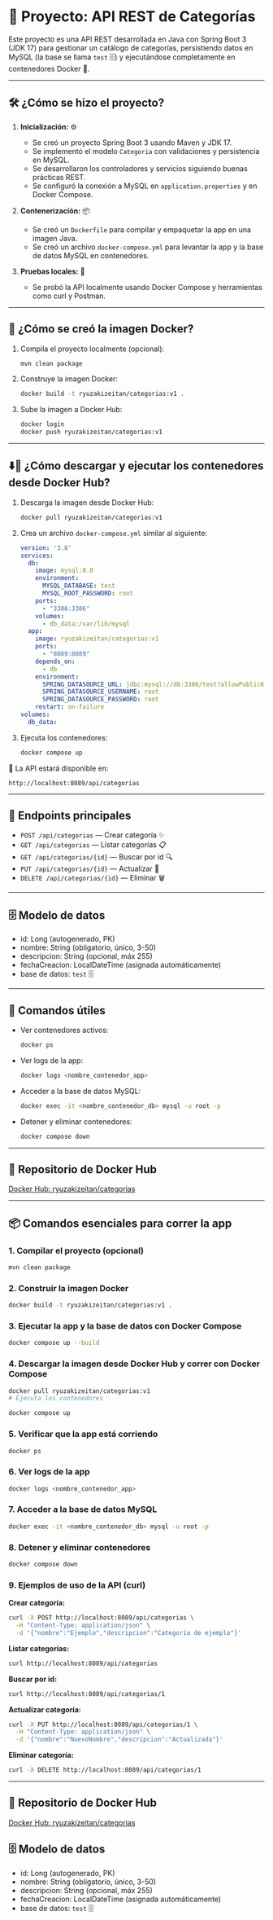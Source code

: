 # 🚀 Proyecto: API REST de Categorías

Este proyecto es una API REST desarrollada en Java con Spring Boot 3 (JDK 17) para gestionar un catálogo de categorías, persistiendo datos en MySQL (la base se llama `test` 🗄️) y ejecutándose completamente en contenedores Docker 🐳.

---

## 🛠️ ¿Cómo se hizo el proyecto?

1. **Inicialización:** ⚙️
   - Se creó un proyecto Spring Boot 3 usando Maven y JDK 17.
   - Se implementó el modelo `Categoria` con validaciones y persistencia en MySQL.
   - Se desarrollaron los controladores y servicios siguiendo buenas prácticas REST.
   - Se configuró la conexión a MySQL en `application.properties` y en Docker Compose.

2. **Contenerización:** 📦
   - Se creó un `Dockerfile` para compilar y empaquetar la app en una imagen Java.
   - Se creó un archivo `docker-compose.yml` para levantar la app y la base de datos MySQL en contenedores.

3. **Pruebas locales:** 🧪
   - Se probó la API localmente usando Docker Compose y herramientas como curl y Postman.

---

## 🐳 ¿Cómo se creó la imagen Docker?

1. Compila el proyecto localmente (opcional):
   ```sh
   mvn clean package
   ```

2. Construye la imagen Docker:
   ```sh
   docker build -t ryuzakizeitan/categorias:v1 .
   ```

3. Sube la imagen a Docker Hub:
   ```sh
   docker login
   docker push ryuzakizeitan/categorias:v1
   ```

---

## ⬇️🐳 ¿Cómo descargar y ejecutar los contenedores desde Docker Hub?

1. Descarga la imagen desde Docker Hub:
   ```sh
   docker pull ryuzakizeitan/categorias:v1
   ```

2. Crea un archivo `docker-compose.yml` similar al siguiente:
   ```yaml
   version: '3.8'
   services:
     db:
       image: mysql:8.0
       environment:
         MYSQL_DATABASE: test
         MYSQL_ROOT_PASSWORD: root
       ports:
         - "3306:3306"
       volumes:
         - db_data:/var/lib/mysql
     app:
       image: ryuzakizeitan/categorias:v1
       ports:
         - "8089:8089"
       depends_on:
         - db
       environment:
         SPRING_DATASOURCE_URL: jdbc:mysql://db:3306/test?allowPublicKeyRetrieval=true&useSSL=false&serverTimezone=UTC
         SPRING_DATASOURCE_USERNAME: root
         SPRING_DATASOURCE_PASSWORD: root
       restart: on-failure
   volumes:
     db_data:
   ```

3. Ejecuta los contenedores:
   ```sh
   docker compose up
   ```

🔗 La API estará disponible en:
```
http://localhost:8089/api/categorias
```

---

## 🔗 Endpoints principales
- `POST /api/categorias` — Crear categoría ✨
- `GET /api/categorias` — Listar categorías 📋
- `GET /api/categorias/{id}` — Buscar por id 🔍
- `PUT /api/categorias/{id}` — Actualizar 📝
- `DELETE /api/categorias/{id}` — Eliminar 🗑️

---

## 🗄️ Modelo de datos
- id: Long (autogenerado, PK)
- nombre: String (obligatorio, único, 3-50)
- descripcion: String (opcional, máx 255)
- fechaCreacion: LocalDateTime (asignada automáticamente)
- base de datos: `test` 🗄️

---

## 🧰 Comandos útiles
- Ver contenedores activos:
  ```sh
  docker ps
  ```
- Ver logs de la app:
  ```sh
  docker logs <nombre_contenedor_app>
  ```
- Acceder a la base de datos MySQL:
  ```sh
  docker exec -it <nombre_contenedor_db> mysql -u root -p
  ```
- Detener y eliminar contenedores:
  ```sh
  docker compose down
  ```

---

## 🐙 Repositorio de Docker Hub
[Docker Hub: ryuzakizeitan/categorias](https://hub.docker.com/r/ryuzakizeitan/categorias)

---

## 📦 Comandos esenciales para correr la app

### 1. Compilar el proyecto (opcional)
```sh
mvn clean package
```

### 2. Construir la imagen Docker
```sh
docker build -t ryuzakizeitan/categorias:v1 .
```

### 3. Ejecutar la app y la base de datos con Docker Compose
```sh
docker compose up --build
```

### 4. Descargar la imagen desde Docker Hub y correr con Docker Compose
```sh
docker pull ryuzakizeitan/categorias:v1
# Ejecuta los contenedores

docker compose up
```

### 5. Verificar que la app está corriendo
```sh
docker ps
```

### 6. Ver logs de la app
```sh
docker logs <nombre_contenedor_app>
```

### 7. Acceder a la base de datos MySQL
```sh
docker exec -it <nombre_contenedor_db> mysql -u root -p
```

### 8. Detener y eliminar contenedores
```sh
docker compose down
```

### 9. Ejemplos de uso de la API (curl)

**Crear categoría:**
```sh
curl -X POST http://localhost:8089/api/categorias \
  -H "Content-Type: application/json" \
  -d '{"nombre":"Ejemplo","descripcion":"Categoría de ejemplo"}'
```

**Listar categorías:**
```sh
curl http://localhost:8089/api/categorias
```

**Buscar por id:**
```sh
curl http://localhost:8089/api/categorias/1
```

**Actualizar categoría:**
```sh
curl -X PUT http://localhost:8089/api/categorias/1 \
  -H "Content-Type: application/json" \
  -d '{"nombre":"NuevoNombre","descripcion":"Actualizada"}'
```

**Eliminar categoría:**
```sh
curl -X DELETE http://localhost:8089/api/categorias/1
```

---

## 🐙 Repositorio de Docker Hub
[Docker Hub: ryuzakizeitan/categorias](https://hub.docker.com/r/ryuzakizeitan/categorias)

## 🗄️ Modelo de datos
- id: Long (autogenerado, PK)
- nombre: String (obligatorio, único, 3-50)
- descripcion: String (opcional, máx 255)
- fechaCreacion: LocalDateTime (asignada automáticamente)
- base de datos: `test` 🗄️
